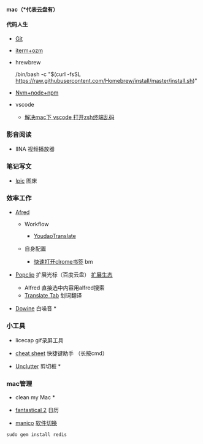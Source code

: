 #### mac（*代表云盘有）

#### 代码人生

- [Git](https://www.jianshu.com/p/7edb6b838a2e)

- [iterm+ozm](https://www.jianshu.com/p/9c3439cc3bdb)

- hrewbrew

  /bin/bash -c "$(curl -fsSL https://raw.githubusercontent.com/Homebrew/install/master/install.sh)"  

- [Nvm+node+npm](https://www.jianshu.com/p/a3f8778bc0a1)

- vscode

  - [解决mac下 vscode 打开zsh终端乱码](https://www.jianshu.com/p/6837eaa4f4aa)

### 影音阅读

- IINA 视频播放器 

### 笔记写文

- [Ipic](https://sspai.com/post/36275)  图床

### 效率工作

- [Afred](https://macstore.info/a/alfred-4.html)

  - Workflow

    - [YoudaoTranslate](https://juejin.im/post/5e9fb581f265da47f144c5eb)

  - 自身配置

    - [快速打开clrome书签](https://www.jianshu.com/p/ca9f64f04706)  bm

      

- [Popclip](http://soft.macx.cn/4739.htm)    扩展光标（百度云盘）  [扩展生态](https://pilotmoon.com/popclip/extensions/)
  
  - Alfred  直接选中内容用alfred搜索
  - [Translate Tab](https://pilotmoon.com/popclip/extensions/page/TranslateTab) 划词翻译
  
- [Dowine](https://www.zhinin.com/noizio-mac.html)  白噪音 *

### 小工具

- licecap  gif录屏工具

- [cheat sheet](https://jingyan.baidu.com/article/ed2a5d1f74c59409f6be1734.html)  快捷键助手  （长按cmd）

- [Unclutter](http://soft.macx.cn/5260.htm)  剪切板 *

  

### mac管理

- clean my Mac *

- [fantastical 2](http://www.pc6.com/mac/111447.html)  日历
- [manico](http://www.pc6.com/mac/111624.html)   [软件切换](https://www.cntofu.com/book/105/software/mac/softwares/manico.md)



```
sudo gem install redis
```

